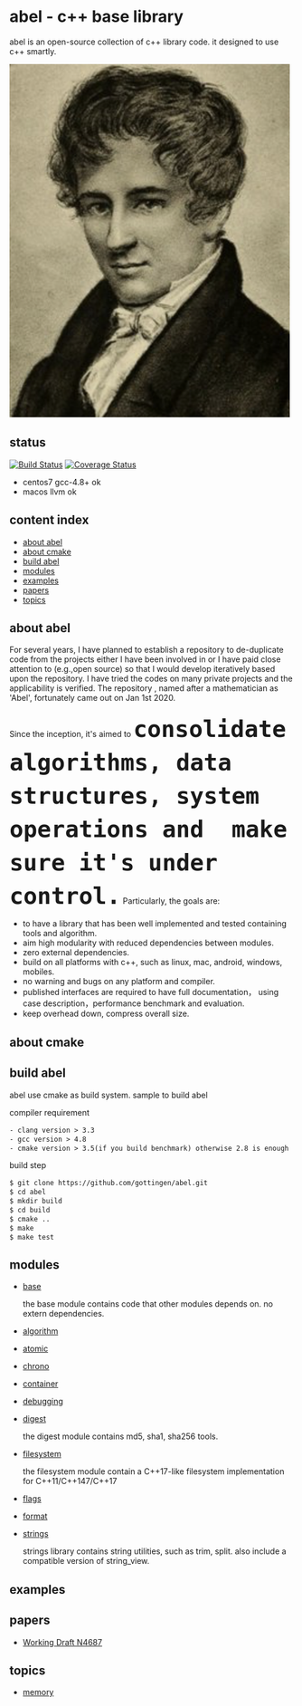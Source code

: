 # abel - c++ base library

abel is an open-source collection of c++ library code. it designed to use c++ smartly.

![abel](https://github.com/gottingen/abel/blob/master/docs/images/abel.png)

## status

[![Build Status](https://www.travis-ci.org/gottingen/abel.svg?branch=master)](https://travis-ci.org/gottingen/abel)
[![Coverage Status](https://coveralls.io/repos/github/gottingen/abel/badge.svg?branch=master)](https://coveralls.io/github/gottingen/abel?branch=master)

* centos7 gcc-4.8+ ok
* macos   llvm     ok

## content index

* [about abel](#about)
* [about cmake](#cmake)
* [build abel](#build)
* [modules](#modules)
* [examples](#examples)
* [papers](#papers)
* [topics](#topics)

<a name="about"> </a>

## about abel

For several years, I have planned to establish a repository to de-duplicate code from the projects either I have been 
involved in or I have paid close attention to (e.g.,open source) so that I would develop iteratively based upon the 
repository. I have tried the codes on many private projects and the applicability is verified. The  repository , named 
after a mathematician as 'Abel', fortunately came out on Jan 1st 2020.


Since the inception, it's aimed to <font size=16> **`consolidate algorithms, data structures, system operations and 
make sure it's under control.`**</font>
Particularly, the goals are:

* to have a library that has been well implemented and tested containing tools and algorithm.
* aim high modularity with reduced dependencies between modules.
* zero external dependencies.
* build on all platforms with c++, such as linux, mac, android, windows, mobiles.
* no warning and bugs on any platform and compiler.
* published interfaces are required to have full documentation， using case description，performance benchmark and evaluation.
* keep overhead down, compress overall size.


<a name="cmake"> </a>
 
## about cmake


<a name="build"> </a>

## build abel

abel use cmake as build system. sample to build abel

compiler requirement

    - clang version > 3.3
    - gcc version > 4.8
    - cmake version > 3.5(if you build benchmark) otherwise 2.8 is enough
build step

    $ git clone https://github.com/gottingen/abel.git
    $ cd abel
    $ mkdir build
    $ cd build
    $ cmake ..
    $ make
    $ make test
    
<a name="modules"> </a>

## modules

* [base](/docs/en/base.md)
    
    the base module contains code that other modules depends on. no extern dependencies.
* [algorithm](/docs/en/algorithm.md)
* [atomic](/docs/en/atomic.md)
* [chrono](/docs/en/chrono.md) 
* [container](/docs/en/container.md)
* [debugging](/docs/en/debugging.md)
* [digest](/docs/en/digest.md) 

    the digest module contains md5, sha1, sha256 tools.
    
* [filesystem](/docs/en/filesystem.md)

    the filesystem module contain a C++17-like filesystem implementation for C++11/C++147/C++17

* [flags](/docs/en/flags.md)
* [format](/docs/en/format.md)
* [strings](/docs/en/strings.md) 

    strings library contains string utilities, such as trim, split. also include a 
    compatible version of string_view.

<a name="examples"> </a>

## examples

<a name="papers"> </a>

## papers

* [Working Draft N4687](/docs/documnet/n4687.pdf)

<a name="topic"> </a>

## topics

* [memory](/docs/en/topic/memory.md) 